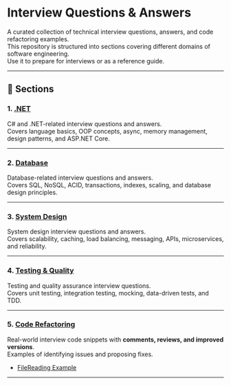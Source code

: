 # Interview Questions & Answers

A curated collection of technical interview questions, answers, and code refactoring examples.  
This repository is structured into sections covering different domains of software engineering.  
Use it to prepare for interviews or as a reference guide.  

---

## 📑 Sections

### 1. [.NET](./DotNet/README.md)
C# and .NET-related interview questions and answers.  
Covers language basics, OOP concepts, async, memory management, design patterns, and ASP.NET Core.  

---

### 2. [Database](./Datbase/README.md)
Database-related interview questions and answers.  
Covers SQL, NoSQL, ACID, transactions, indexes, scaling, and database design principles.  

---

### 3. [System Design](./System%20Design/README.md)
System design interview questions and answers.  
Covers scalability, caching, load balancing, messaging, APIs, microservices, and reliability.  

---

### 4. [Testing & Quality](./Testing%20&%20Quality/README.md)
Testing and quality assurance interview questions.  
Covers unit testing, integration testing, mocking, data-driven tests, and TDD.  

---

### 5. [Code Refactoring](./CodeRefactoring)
Real-world interview code snippets with **comments, reviews, and improved versions**.  
Examples of identifying issues and proposing fixes.  

- [FileReading Example](./CodeRefactoring/FileReading.md)  

---
